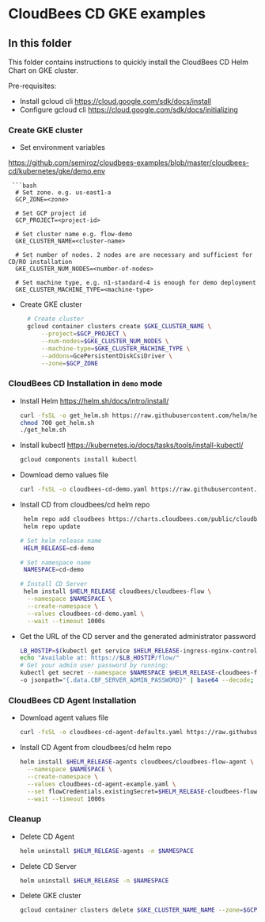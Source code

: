 # CloudBees CD GKE examples

## In this folder

This folder contains instructions to quickly install the CloudBees CD Helm Chart on GKE cluster.

Pre-requisites:

- Install gcloud cli https://cloud.google.com/sdk/docs/install
- Configure gcloud cli https://cloud.google.com/sdk/docs/initializing

### Create GKE cluster
- Set environment variables

https://github.com/semiroz/cloudbees-examples/blob/master/cloudbees-cd/kubernetes/gke/demo.env

     ```bash
      # Set zone. e.g. us-east1-a
      GCP_ZONE=<zone>
  
      # Set GCP project id
      GCP_PROJECT=<project-id>

      # Set cluster name e.g. flow-demo
      GKE_CLUSTER_NAME=<cluster-name>

      # Set number of nodes. 2 nodes are are necessary and sufficient for CD/RO installation
      GKE_CLUSTER_NUM_NODES=<number-of-nodes>

      # Set machine type, e.g. n1-standard-4 is enough for demo deployment
      GKE_CLUSTER_MACHINE_TYPE=<machine-type>

- Create GKE cluster
    ```bash
      # Create cluster
      gcloud container clusters create $GKE_CLUSTER_NAME \
          --project=$GCP_PROJECT \
          --num-nodes=$GKE_CLUSTER_NUM_NODES \
          --machine-type=$GKE_CLUSTER_MACHINE_TYPE \
          --addons=GcePersistentDiskCsiDriver \
          --zone=$GCP_ZONE
  ```
### CloudBees CD Installation in `demo` mode

- Install Helm https://helm.sh/docs/intro/install/
    ```bash
    curl -fsSL -o get_helm.sh https://raw.githubusercontent.com/helm/helm/main/scripts/get-helm-3
    chmod 700 get_helm.sh
    ./get_helm.sh
  ```
- Install kubectl https://kubernetes.io/docs/tasks/tools/install-kubectl/
    ```bash
    gcloud components install kubectl
  ```
- Download demo values file
    ```bash
    curl -fsSL -o cloudbees-cd-demo.yaml https://raw.githubusercontent.com/cloudbees/cloudbees-examples/master/cloudbees-cd/kubernetes/cloudbees-cd-demo.yaml
  ```
- Install CD from cloudbees/cd helm repo
    ```bash
     helm repo add cloudbees https://charts.cloudbees.com/public/cloudbees
     helm repo update
  
    # Set helm release name
     HELM_RELEASE=cd-demo
  
    # Set namespace name
     NAMESPACE=cd-demo
  
    # Install CD Server
     helm install $HELM_RELEASE cloudbees/cloudbees-flow \
      --namespace $NAMESPACE \
      --create-namespace \
      --values cloudbees-cd-demo.yaml \
      --wait --timeout 1000s
  ```
- Get the URL of the CD server and the generated administrator password
    ```bash
  LB_HOSTIP=$(kubectl get service $HELM_RELEASE-ingress-nginx-controller -n $NAMESPACE -o jsonpath="{.status.loadBalancer.ingress[0].ip}")
  echo "Available at: https://$LB_HOSTIP/flow/"
  # Get your admin user password by running:
  kubectl get secret --namespace $NAMESPACE $HELM_RELEASE-cloudbees-flow-credentials \
    -o jsonpath="{.data.CBF_SERVER_ADMIN_PASSWORD}" | base64 --decode; echo
  ```
### CloudBees CD Agent Installation
- Download agent values file
    ```bash
    curl -fsSL -o cloudbees-cd-agent-defaults.yaml https://raw.githubusercontent.com/cloudbees/cloudbees-examples/master/cloudbees-cd/kubernetes/cloudbees-cd-agent-example.yaml
  ```
- Install CD Agent from cloudbees/cd helm repo
    ```bash
    helm install $HELM_RELEASE-agents cloudbees/cloudbees-flow-agent \
      --namespace $NAMESPACE \
      --create-namespace \
      --values cloudbees-cd-agent-example.yaml \
      --set flowCredentials.existingSecret=$HELM_RELEASE-cloudbees-flow-credentials \
      --wait --timeout 1000s
  ```
### Cleanup
- Delete CD Agent
    ```bash
    helm uninstall $HELM_RELEASE-agents -n $NAMESPACE
  ```
- Delete CD Server
    ```bash
    helm uninstall $HELM_RELEASE -n $NAMESPACE
  ```
- Delete GKE cluster
   ```bash
   gcloud container clusters delete $GKE_CLUSTER_NAME_NAME --zone=$GCP_ZONE
  ```